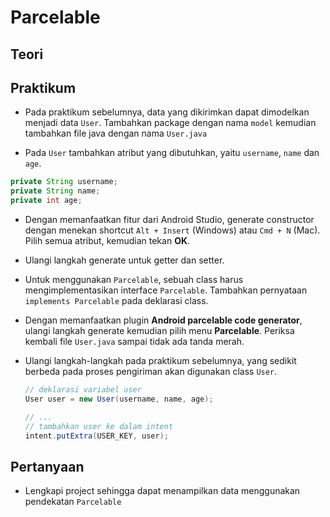 # Parcelable

## Teori

## Praktikum

- Pada praktikum sebelumnya, data yang dikirimkan dapat dimodelkan menjadi data
 `User`. Tambahkan package dengan nama `model` kemudian tambahkan file java
 dengan nama `User.java`

- Pada `User` tambahkan atribut yang dibutuhkan, yaitu `username`, `name` dan
 `age`.

 ```java
 private String username;
 private String name;
 private int age;
 ```

- Dengan memanfaatkan fitur dari Android Studio, generate constructor dengan
 menekan shortcut `Alt + Insert` (Windows) atau `Cmd + N` (Mac). Pilih semua
 atribut, kemudian tekan **OK**.

- Ulangi langkah generate untuk getter dan setter.

- Untuk menggunakan `Parcelable`, sebuah class harus mengimplementasikan
 interface `Parcelable`. Tambahkan pernyataan `implements Parcelable` pada
 deklarasi class.

- Dengan memanfaatkan plugin **Android parcelable code generator**, ulangi
 langkah generate kemudian pilih menu **Parcelable**. Periksa kembali file
 `User.java` sampai tidak ada tanda merah.

- Ulangi langkah-langkah pada praktikum sebelumnya, yang sedikit berbeda pada
 proses pengiriman akan digunakan class `User`.

  ```java
  // deklarasi variabel user
  User user = new User(username, name, age);

  // ...
  // tambahkan user ke dalam intent
  intent.putExtra(USER_KEY, user);
  ```

## Pertanyaan

- Lengkapi project sehingga dapat menampilkan data menggunakan pendekatan
 `Parcelable`
